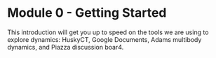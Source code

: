 # Module 0 - Getting Started

This introduction will get you up to speed on the tools we are using to
explore dynamics: HuskyCT, Google Documents, Adams multibody dynamics,
and Piazza discussion boar4.
